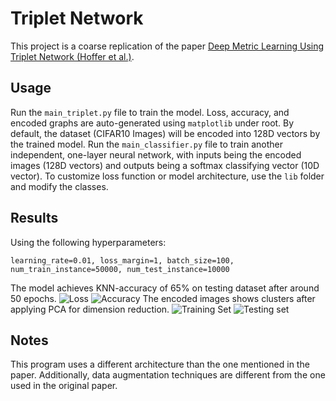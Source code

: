 # Triplet Network

This project is a coarse replication of the paper [Deep Metric Learning Using Triplet Network (Hoffer et al.)](https://arxiv.org/pdf/1412.6622.pdf).

## Usage

Run the ```main_triplet.py``` file to train the model. Loss, accuracy, and encoded graphs are auto-generated using ```matplotlib``` under root. By default, the dataset (CIFAR10 Images) will be encoded into 128D vectors by the trained model.
Run the ```main_classifier.py``` file to train another independent, one-layer neural network, with inputs being the encoded images (128D vectors) and outputs being a softmax classifying vector (10D vector).
To customize loss function or model architecture, use the ```lib``` folder and modify the classes.

## Results
Using the following hyperparameters:
```
learning_rate=0.01, loss_margin=1, batch_size=100, num_train_instance=50000, num_test_instance=10000
```
The model achieves KNN-accuracy of 65% on testing dataset after around 50 epochs.
![Loss](https://github.com/Jichao-Yang/triplet_network/blob/master/doc/loss.png) ![Accuracy](https://github.com/Jichao-Yang/triplet_network/blob/master/doc/acc.png)
The encoded images shows clusters after applying PCA for dimension reduction.
![Training Set](https://github.com/Jichao-Yang/triplet_network/blob/master/doc/Encoded_train_set.png) ![Testing set](https://github.com/Jichao-Yang/triplet_network/blob/master/doc/Encoded_test_set.png)

## Notes

This program uses a different architecture than the one mentioned in the paper. Additionally, data augmentation techniques are different from the one used in the original paper.